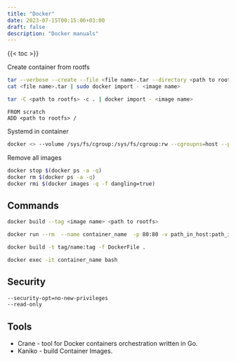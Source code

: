 ```yaml
---
title: "Docker"
date: 2023-07-15T00:15:06+03:00
draft: false
description: "Docker manuals"
---
```


{{< toc >}}

Create container from rootfs

```bash
tar --verbose --create --file <file name>.tar --directory <path to rootfs> .
cat <file name>.tar | sudo docker import - <image name>
```

```bash
tar -C <path to rootfs> -c . | docker import - <image name>
```

```text
FROM scratch
ADD <path to rootfs> /
```

Systemd in container

```bash
docker <> --volume /sys/fs/cgroup:/sys/fs/cgroup:rw --cgroupns=host --priveleged --command (/usr)/sbin/init
```

Remove all images

```bash
docker stop $(docker ps -a -q)
docker rm $(docker ps -a -q)
docker rmi $(docker images -q -f dangling=true)
```

## Commands

```bash
docker build --tag <image name> <path to rootfs>
```

```bash
docker run --rm  --name container_name  -p 80:80 -v path_in_host:path_in_container tag/name:tag

docker build -t tag/name:tag -f DockerFile .

docker exec -it container_name bash
```

## Security

```bash
--security-opt=no-new-privileges
--read-only
```

## Tools

* Crane - tool for Docker containers orchestration written in Go.
* Kaniko - build Container Images.
